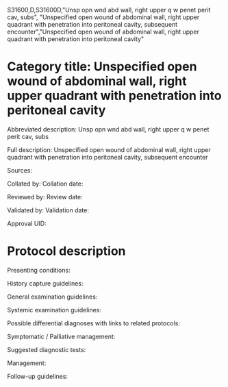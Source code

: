 S31600,D,S31600D,"Unsp opn wnd abd wall, right upper q w penet perit cav, subs", "Unspecified open wound of abdominal wall, right upper quadrant with penetration into peritoneal cavity, subsequent encounter","Unspecified open wound of abdominal wall, right upper quadrant with penetration into peritoneal cavity"
# Category title: Unspecified open wound of abdominal wall, right upper quadrant with penetration into peritoneal cavity

Abbreviated description: Unsp opn wnd abd wall, right upper q w penet perit cav, subs

Full description: Unspecified open wound of abdominal wall, right upper quadrant with penetration into peritoneal cavity, subsequent encounter

Sources:

Collated by:
Collation date:

Reviewed by:
Review date:

Validated by:
Validation date:

Approval UID:

# Protocol description

Presenting conditions:

History capture guidelines:

General examination guidelines:

Systemic examination guidelines:

Possible differential diagnoses with links to related protocols:

Symptomatic / Palliative management:

Suggested diagnostic tests:

Management:

Follow-up guidelines:
